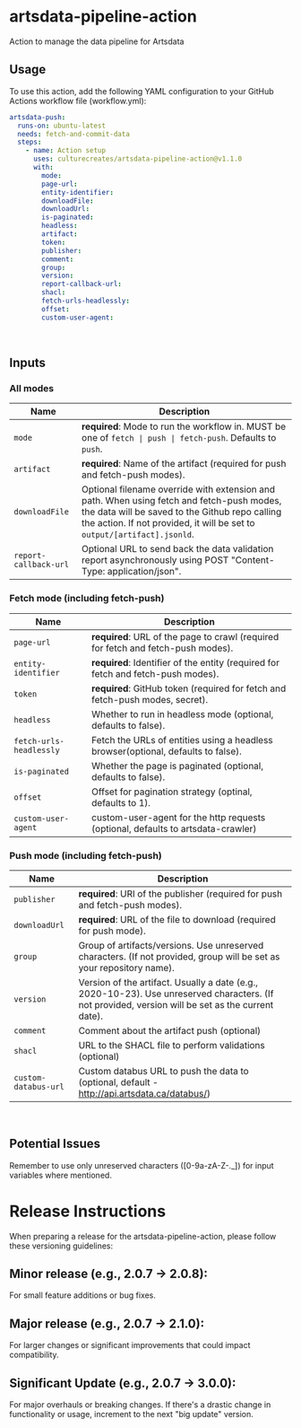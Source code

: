 # artsdata-pipeline-action
Action to manage the data pipeline for Artsdata

## Usage 

To use this action, add the following YAML configuration to your GitHub Actions workflow file (workflow.yml):

```yml
artsdata-push:
  runs-on: ubuntu-latest
  needs: fetch-and-commit-data
  steps:
    - name: Action setup
      uses: culturecreates/artsdata-pipeline-action@v1.1.0
      with:
        mode: 
        page-url:
        entity-identifier:
        downloadFile:
        downloadUrl:
        is-paginated:
        headless:
        artifact:
        token:
        publisher:
        comment:
        group:
        version:
        report-callback-url:
        shacl:
        fetch-urls-headlessly:
        offset:
        custom-user-agent:
```

<br>

## Inputs
### All modes

| Name                                  | Description      |
| ------------------------------------- | -------------------------- |
| `mode`                             | **required**: Mode to run the workflow in. MUST be one of `fetch \| push \| fetch-push`. Defaults to `push`.  
| `artifact`                         | **required**: Name of the artifact (required for push and fetch-push modes).
| `downloadFile`                      | Optional filename override with extension and path. When using fetch and fetch-push modes, the data will be saved to the Github repo calling the action. If not provided, it will be set to `output/[artifact].jsonld`.
| `report-callback-url`               | Optional URL to send back the data validation report asynchronously using POST "Content-Type: application/json". 

### Fetch mode (including fetch-push)

| Name                                  | Description      |
| ------------------------------------- | -------------------------- |
| `page-url`                          | **required**: URL of the page to crawl (required for fetch and fetch-push modes).
| `entity-identifier`               | **required**: Identifier of the entity (required for fetch and fetch-push modes).
| `token`                             | **required**: GitHub token (required for fetch and fetch-push modes, secret).
| `headless`                          | Whether to run in headless mode (optional, defaults to false).
| `fetch-urls-headlessly`             | Fetch the URLs of entities using a headless browser(optional, defaults to false).
| `is-paginated`                      | Whether the page is paginated (optional, defaults to false).
| `offset`                            | Offset for pagination strategy (optinal, defaults to 1).
| `custom-user-agent`                 | custom-user-agent for the http requests (optional, defaults to artsdata-crawler)

### Push mode (including fetch-push)

| Name                                  | Description         |
| ------------------------------------- | -------------------------- |
| `publisher`                         | **required**: URI of the publisher (required for push and fetch-push modes).
| `downloadUrl`                       | **required**: URL of the file to download (required for push mode).
| `group`                             | Group of artifacts/versions. Use unreserved characters. (If not provided, group will be set as your repository name).
| `version`                           | Version of the artifact. Usually a date (e.g., 2020-10-23). Use unreserved characters. (If not provided, version will be set as the current date).
| `comment`                           | Comment about the artifact push (optional)
| `shacl`                             | URL to the SHACL file to perform validations (optional)
| `custom-databus-url`                | Custom databus URL to push the data to (optional, default - http://api.artsdata.ca/databus/)


<br>

## Potential Issues

Remember to use only unreserved characters ([0-9a-zA-Z-._]) for input variables where mentioned.

# Release Instructions

When preparing a release for the artsdata-pipeline-action, please follow these versioning guidelines:

## Minor release (e.g., 2.0.7 → 2.0.8): 

For small feature additions or bug fixes.

## Major release (e.g., 2.0.7 → 2.1.0): 

For larger changes or significant improvements that could impact compatibility.

## Significant Update (e.g., 2.0.7 → 3.0.0): 

For major overhauls or breaking changes. If there's a drastic change in functionality or usage, increment to the next "big update" version.
